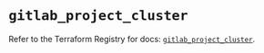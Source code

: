 # `gitlab_project_cluster`

Refer to the Terraform Registry for docs: [`gitlab_project_cluster`](https://registry.terraform.io/providers/gitlabhq/gitlab/17.8.0/docs/resources/project_cluster).
